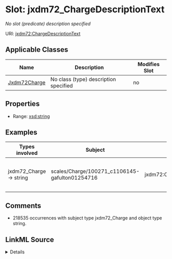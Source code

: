 

# Slot: jxdm72_ChargeDescriptionText


_No slot (predicate) description specified_





URI: [jxdm72:ChargeDescriptionText](http://release.niem.gov/niem/domains/jxdm/7.2/#ChargeDescriptionText)



<!-- no inheritance hierarchy -->





## Applicable Classes

| Name | Description | Modifies Slot |
| --- | --- | --- |
| [Jxdm72Charge](../classes/Jxdm72Charge.md) | No class (type) description specified |  no  |







## Properties

* Range: [xsd:string](http://www.w3.org/2001/XMLSchema#string)






## Examples

| Types involved | Subject | Predicate | Object |
| --- | --- | --- | --- |
| jxdm72_Charge → string | scales/Charge/100271_c1106145-gafulton01254716 | jxdm72:ChargeDescriptionText | BENCH WARRANT-POSSESSION OF MARIJUANA |


## Comments

* 218535 occurrences with subject type jxdm72_Charge and object type string.



## LinkML Source

<details>

```yaml
name: jxdm72_ChargeDescriptionText
description: No slot (predicate) description specified
comments:
- 218535 occurrences with subject type jxdm72_Charge and object type string.
examples:
- description: jxdm72_Charge → string
  object:
    example_object: BENCH WARRANT-POSSESSION OF MARIJUANA
    example_object_type: string
    example_predicate: jxdm72:ChargeDescriptionText
    example_subject: scales/Charge/100271_c1106145-gafulton01254716
    example_subject_type: jxdm72_Charge
from_schema: scales-kg-new
rank: 1000
slot_uri: jxdm72:ChargeDescriptionText
alias: jxdm72_ChargeDescriptionText
domain_of:
- jxdm72_Charge
range: string

```
</details>